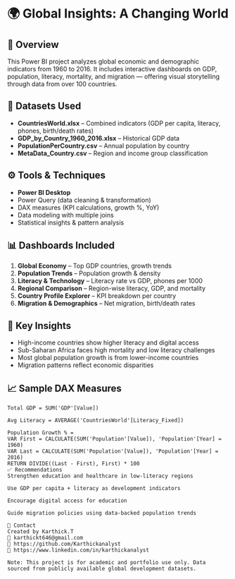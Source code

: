 # 🌍 Global Insights: A Changing World

## 📌 Overview
This Power BI project analyzes global economic and demographic indicators from 1960 to 2016. It includes interactive dashboards on GDP, population, literacy, mortality, and migration — offering visual storytelling through data from over 100 countries.

## 📁 Datasets Used
- **CountriesWorld.xlsx** – Combined indicators (GDP per capita, literacy, phones, birth/death rates)
- **GDP_by_Country_1960_2016.xlsx** – Historical GDP data
- **PopulationPerCountry.csv** – Annual population by country
- **MetaData_Country.csv** – Region and income group classification

## ⚙️ Tools & Techniques
- **Power BI Desktop**
- Power Query (data cleaning & transformation)
- DAX measures (KPI calculations, growth %, YoY)
- Data modeling with multiple joins
- Statistical insights & pattern analysis

## 📊 Dashboards Included
1. **Global Economy** – Top GDP countries, growth trends
2. **Population Trends** – Population growth & density
3. **Literacy & Technology** – Literacy rate vs GDP, phones per 1000
4. **Regional Comparison** – Region-wise literacy, GDP, and mortality
5. **Country Profile Explorer** – KPI breakdown per country
6. **Migration & Demographics** – Net migration, birth/death rates

## 🧠 Key Insights
- High-income countries show higher literacy and digital access
- Sub-Saharan Africa faces high mortality and low literacy challenges
- Most global population growth is from lower-income countries
- Migration patterns reflect economic disparities

## 📈 Sample DAX Measures
```DAX
Total GDP = SUM('GDP'[Value])

Avg Literacy = AVERAGE('CountriesWorld'[Literacy_Fixed])

Population Growth % = 
VAR First = CALCULATE(SUM('Population'[Value]), 'Population'[Year] = 1960)
VAR Last = CALCULATE(SUM('Population'[Value]), 'Population'[Year] = 2016)
RETURN DIVIDE((Last - First), First) * 100
✅ Recommendations
Strengthen education and healthcare in low-literacy regions

Use GDP per capita + literacy as development indicators

Encourage digital access for education

Guide migration policies using data-backed population trends

📧 Contact
Created by Karthick.T
📧 karthickt646@gmail.com
🔗 https://github.com/Karthickanalyst
🔗 https://www.linkedin.com/in/karthickanalyst

Note: This project is for academic and portfolio use only. Data sourced from publicly available global development datasets.
